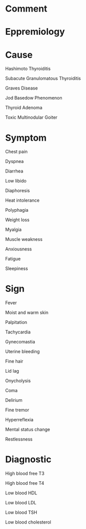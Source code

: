 # Comment

# Eppremiology

# Cause

Hashimoto Thyroiditis

Subacute Granulomatous Thyroiditis

Graves Disease

Jod Basedow Phenomenon

Thyroid Adenoma

Toxic Multinodular Goiter

# Symptom

Chest pain

Dyspnea

Diarrhea

Low libido

Diaphoresis

Heat intolerance

Polyphagia

Weight loss

Myalgia

Muscle weakness

Anxiousness

Fatigue

Sleepiness

# Sign

Fever

Moist and warm skin

Palpitation

Tachycardia

Gynecomastia

Uterine bleeding

Fine hair

Lid lag

Onycholysis

Coma

Delirium

Fine tremor

Hyperreflexia

Mental status change

Restlessness

# Diagnostic

High blood free T3

High blood free T4

Low blood HDL

Low blood LDL

Low blood TSH

Low blood cholesterol
